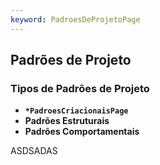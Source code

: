 ```yaml
---
keyword: PadroesDeProjetoPage
---
```


## Padrões de Projeto

### Tipos de Padrões de Projeto
- **`*PadroesCriacionaisPage`**
- **Padrões Estruturais**
- **Padrões Comportamentais**

ASDSADAS